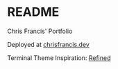 # README

Chris Francis' Portfolio

Deployed at [chrisfrancis.dev](https://chrisfrancis.dev)

Terminal Theme Inspiration: [Refined](https://github.com/ohmyzsh/ohmyzsh/wiki/Themes#refined)
